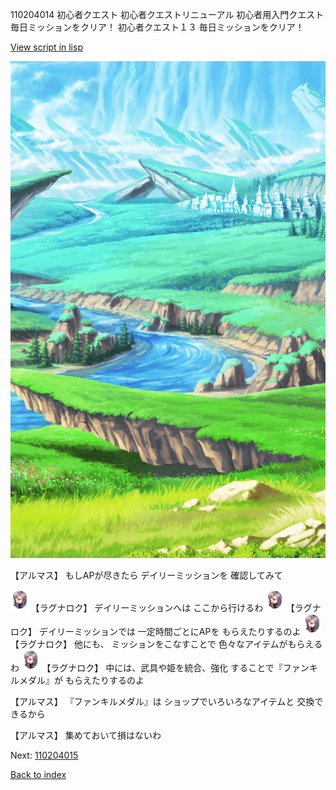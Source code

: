 110204014 初心者クエスト  初心者クエストリニューアル 初心者用入門クエスト 毎日ミッションをクリア！ 初心者クエスト１３ 毎日ミッションをクリア！

[View script in lisp](../scripts/110204014.txt)

![plain.png](../images/backgrounds/plain.png)

【アルマス】
もしAPが尽きたら
デイリーミッションを
確認してみて

<img src="../images/units/103611.png" alt="103611.png" height="34"/>
【ラグナロク】
デイリーミッションへは
ここから行けるわ

<img src="../images/units/103611.png" alt="103611.png" height="34"/>
【ラグナロク】
デイリーミッションでは
一定時間ごとにAPを
もらえたりするのよ

<img src="../images/units/103611.png" alt="103611.png" height="34"/>
【ラグナロク】
他にも、
ミッションをこなすことで
色々なアイテムがもらえるわ

<img src="../images/units/103611.png" alt="103611.png" height="34"/>
【ラグナロク】
中には、武具や姫を統合、強化
することで『ファンキルメダル』が
もらえたりするのよ

【アルマス】
『ファンキルメダル』は
ショップでいろいろなアイテムと
交換できるから

【アルマス】
集めておいて損はないわ

Next: [110204015](110204015.md)

[Back to index](index.md)
